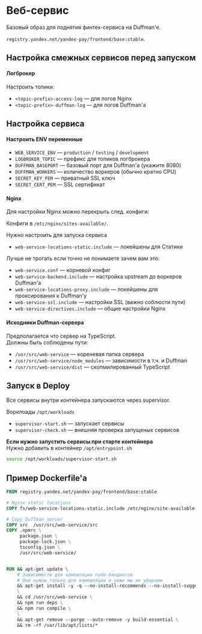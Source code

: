# Веб-сервис

Базовый образ для поднятия финтех-сервиса на Duffman'e.

`registry.yandex.net/yandex-pay/frontend/base:stable`.


## Настройка смежных сервисов перед запуском

#### Логброкер
Настроить топики:
- `<topic-prefix>-access-log` — для логов Nginx
- `<topic-prefix>-duffman-log` — для логов Duffman'a


## Настройка сервиса

#### Настроить ENV переменные
- `WEB_SERVICE_ENV` — `production` / `testing` / `development` 
- `LOGBROKER_TOPIC` — префикс для топиков логброкера
- `DUFFMAN_BASEPORT` — базовый порт для Duffman'a (укажите 8080)
- `DUFFMAN_WORKERS` — количество воркеров (обычно кратно CPU)
- `SECRET_KEY_PEM` — приватный SSL ключ
- `SECRET_CERT_PEM` — SSL сертификат 


#### Nginx
Для настройки Nginx можно перекрыть след. конфиги:

Конфиги в `/etc/nginx/sites-available/`.

Нужно настроить для запуска сервиса
- `web-service-locations-static.include` — локейшены для Статики

Лучше не трогать если точно не понимаете зачем вам это: 
- `web-service.conf` — корневой конфиг
- `web-service-backend.include` — настройка upstream до воркеров Duffman'а
- `web-service-locations-proxy.include` — локейшены для проксирования к Duffman'у
- `web-service-ssl.include` — настройки SSL (важно соблюсти пути)
- `web-service-directives.include` — общие настройки Nginx


#### Исходники Duffman-сервера

Предполагается что сервер на TypeScript.  
Должны быть соблюдены пути:
- `/usr/src/web-service` — кореневая папка сервера
- `/usr/src/web-service/node_modules` — зависимости в т.ч. и Duffman
- `/usr/src/web-service/dist` — скопмилированный TypeScript


## Запуск в Deploy

Все сервисы внутри контейнера запускаются через supervisor.

Ворклоады `/opt/workloads`
- `supervisor-start.sh` — запускает сервисы
- `supervisor-check.sh` — внешняя проверка запущеных сервисов

**Если нужно запустить сервисы при старте контейнера**  
Нужно добавить в контейнер `/opt/entrypoint.sh`
```bash
source /opt/workloads/supervisor-start.sh
```

## Пример Dockerfile'a

```Dockerfile
FROM registry.yandex.net/yandex-pay/frontend/base:stable

# Nginx static locations 
COPY fs/web-service-locations-static.include /etc/nginx/site-available

# Copy Duffman server
COPY src  /usr/src/web-service/src
COPY .npmrc \
     package.json \
     package-lock.json \
     tsconfig.json \
     /usr/src/web-service/


RUN && apt-get update \
    # Зависимости для компиляции node-биндингов
    # Они нужны только для компиляции и ниже мы их убираем
    && apt-get install -y -q --no-install-recommends --no-install-suggests build-essential \
    \
    && cd /usr/src/web-service \
    && npm run deps \
    && npm run compile \
    \
    && apt-get remove --purge --auto-remove -y build-essential \
    && rm -rf /var/lib/apt/lists/*
```
